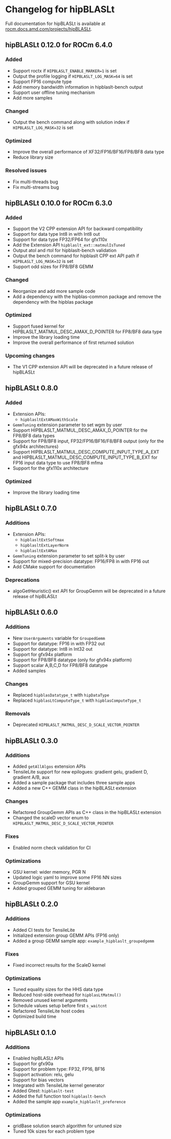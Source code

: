 # Changelog for hipBLASLt

Full documentation for hipBLASLt is available at [rocm.docs.amd.com/projects/hipBLASLt](https://rocm.docs.amd.com/projects/hipBLASLt/en/latest/index.html).

## hipBLASLt 0.12.0 for ROCm 6.4.0

### Added

* Support roctx if `HIPBLASLT_ENABLE_MARKER=1` is set
* Output the profile logging if `HIPBLASLT_LOG_MASK=64` is set
* Support FP16 compute type
* Add memory bandwidth information in hipblaslt-bench output
* Support user offline tuning mechanism
* Add more samples

### Changed

* Output the bench command along with solution index if `HIPBLASLT_LOG_MASK=32` is set

### Optimized

* Improve the overall performance of XF32/FP16/BF16/FP8/BF8 data type
* Reduce library size

### Resolved issues

* Fix multi-threads bug
* Fix multi-streams bug

## hipBLASLt 0.10.0 for ROCm 6.3.0

### Added

* Support the V2 CPP extension API for backward compatibility
* Support for data type Int8 in with Int8 out
* Support for data type FP32/FP64 for gfx110x
* Add the Extension API `hipblaslt_ext::matmulIsTuned`
* Output atol and rtol for hipblaslt-bench validation
* Output the bench command for hipblaslt CPP ext API path if `HIPBLASLT_LOG_MASK=32` is set
* Support odd sizes for FP8/BF8 GEMM

### Changed

* Reorganize and add more sample code
* Add a dependency with the hipblas-common package and remove the dependency with the hipblas package

### Optimized

* Support fused kernel for HIPBLASLT_MATMUL_DESC_AMAX_D_POINTER for FP8/BF8 data type
* Improve the library loading time
* Improve the overall performance of first returned solution

### Upcoming changes

*  The V1 CPP extension API will be deprecated in a future release of hipBLASLt

## hipBLASLt 0.8.0

### Added

* Extension APIs:
  * `hipblasltExtAMaxWithScale`
* `GemmTuning` extension parameter to set wgm by user
* Support HIPBLASLT_MATMUL_DESC_AMAX_D_POINTER for the FP8/BF8 data types
* Support for FP8/BF8 input, FP32/FP16/BF16/F8/BF8 output (only for the gfx94x architectures)
* Support HIPBLASLT_MATMUL_DESC_COMPUTE_INPUT_TYPE_A_EXT and HIPBLASLT_MATMUL_DESC_COMPUTE_INPUT_TYPE_B_EXT for FP16 input data type to use FP8/BF8 mfma
* Support for the gfx110x architecture

### Optimized

* Improve the library loading time

## hipBLASLt 0.7.0

### Additions

* Extension APIs:
  * `hipblasltExtSoftmax`
  * `hipblasltExtLayerNorm`
  * `hipblasltExtAMax`
* `GemmTuning` extension parameter to set split-k by user
* Support for mixed-precision datatype: FP16/FP8 in with FP16 out
* Add CMake support for documentation

### Deprecations

* algoGetHeuristic() ext API for GroupGemm will be deprecated in a future release of hipBLASLt

## hipBLASLt 0.6.0

### Additions

* New `UserArguments` variable for `GroupedGemm`
* Support for datatype: FP16 in with FP32 out
* Support for datatype: Int8 in Int32 out
* Support for gfx94x platform
* Support for FP8/BF8 datatype (only for gfx94x platform)
* Support scalar A,B,C,D for FP8/BF8 datatype
* Added samples

### Changes

* Replaced `hipblasDatatype_t` with `hipDataType`
* Replaced `hipblasLtComputeType_t` with `hipblasComputeType_t`

### Removals

* Deprecated `HIPBLASLT_MATMUL_DESC_D_SCALE_VECTOR_POINTER`

## hipBLASLt 0.3.0

### Additions

* Added `getAllAlgos` extension APIs
* TensileLite support for new epilogues: gradient gelu, gradient D, gradient A/B, aux
* Added a sample package that includes three sample apps
* Added a new C++ GEMM class in the hipBLASLt extension

### Changes

* Refactored GroupGemm APIs as C++ class in the hipBLASLt extension
* Changed the scaleD vector enum to `HIPBLASLT_MATMUL_DESC_D_SCALE_VECTOR_POINTER`

### Fixes

* Enabled norm check validation for CI

### Optimizations

* GSU kernel: wider memory, PGR N
* Updated logic yaml to improve some FP16 NN sizes
* GroupGemm support for GSU kernel
* Added grouped GEMM tuning for aldebaran

## hipBLASLt 0.2.0

### Additions

* Added CI tests for TensileLite
* Initialized extension group GEMM APIs (FP16 only)
* Added a group GEMM sample app: `example_hipblaslt_groupedgemm`

### Fixes

* Fixed incorrect results for the ScaleD kernel

### Optimizations

* Tuned equality sizes for the HHS data type
* Reduced host-side overhead for `hipblasLtMatmul()`
* Removed unused kernel arguments
* Schedule values setup before first `s_waitcnt`
* Refactored TensileLite host codes
* Optimized build time

## hipBLASLt 0.1.0

### Additions

* Enabled hipBLASLt APIs
* Support for gfx90a
* Support for problem type: FP32, FP16, BF16
* Support activation: relu, gelu
* Support for bias vectors
* Integrated with TensileLite kernel generator
* Added Gtest: `hipblaslt-test`
* Added the full function tool `hipblaslt-bench`
* Added the sample app `example_hipblaslt_preference`

### Optimizations

* gridBase solution search algorithm for untuned size
* Tuned 10k sizes for each problem type
